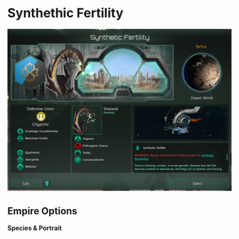 # Synthethic Fertility

![image info](./Source/sythfrt.png)

## Empire Options

__Species & Portrait__
